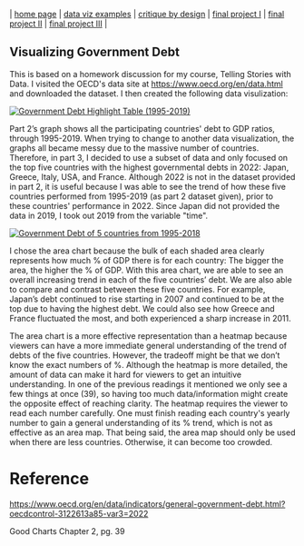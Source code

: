 | [home page](https://kerryhuangcmu.github.io/Kerry-s-Data-Portfolio/) | [data viz examples](dataviz-examples) | [critique by design](critique-by-design) | [final project I](final-project-part-one) | [final project II](final-project-part-two) | [final project III](final-project-part-three) |

## Visualizing Government Debt
This is based on a homework discussion for my course, Telling Stories with Data. 
I visited the OECD's data site at https://www.oecd.org/en/data.html and downloaded the dataset. 
I then created the following data visulization:
<div class='tableauPlaceholder' id='viz1740780666044' style='position: relative'><noscript><a href='#'><img alt='Government Debt  Highlight Table (1995-2019) ' src='https:&#47;&#47;public.tableau.com&#47;static&#47;images&#47;Vi&#47;VisualizingGovernmentDebt_17378726861170&#47;GovernmentDebtHighlightTable1995-2019&#47;1_rss.png' style='border: none' /></a></noscript><object class='tableauViz'  style='display:none;'><param name='host_url' value='https%3A%2F%2Fpublic.tableau.com%2F' /> <param name='embed_code_version' value='3' /> <param name='site_root' value='' /><param name='name' value='VisualizingGovernmentDebt_17378726861170&#47;GovernmentDebtHighlightTable1995-2019' /><param name='tabs' value='no' /><param name='toolbar' value='yes' /><param name='static_image' value='https:&#47;&#47;public.tableau.com&#47;static&#47;images&#47;Vi&#47;VisualizingGovernmentDebt_17378726861170&#47;GovernmentDebtHighlightTable1995-2019&#47;1.png' /> <param name='animate_transition' value='yes' /><param name='display_static_image' value='yes' /><param name='display_spinner' value='yes' /><param name='display_overlay' value='yes' /><param name='display_count' value='yes' /><param name='language' value='en-US' /></object></div>                <script type='text/javascript'>                    var divElement = document.getElementById('viz1740780666044');                    var vizElement = divElement.getElementsByTagName('object')[0];                    vizElement.style.width='100%';vizElement.style.height=(divElement.offsetWidth*0.75)+'px';                    var scriptElement = document.createElement('script');                    scriptElement.src = 'https://public.tableau.com/javascripts/api/viz_v1.js';                    vizElement.parentNode.insertBefore(scriptElement, vizElement);                </script>


Part 2’s graph shows all the participating countries' debt to GDP ratios, through 1995-2019. When trying to change to another data visualization, the graphs all became messy due to the massive number of countries. Therefore, in part 3, I decided to use a subset of data and only focused on the top five countries with the highest governmental debts in 2022: Japan, Greece, Italy, USA, and France. Although 2022 is not in the dataset provided in part 2, it is useful because I was able to see the trend of how these five countries performed from 1995-2019 (as part 2 dataset given), prior to these countries' performance in 2022. Since Japan did not provided the data in 2019, I took out 2019 from the variable "time". 

<div class='tableauPlaceholder' id='viz1740780915406' style='position: relative'><noscript><a href='#'><img alt='Government Debt of 5 countries from 1995-2018 ' src='https:&#47;&#47;public.tableau.com&#47;static&#47;images&#47;Vi&#47;VisualizingGovernmentDebt_Part3&#47;Sheet2&#47;1_rss.png' style='border: none' /></a></noscript><object class='tableauViz'  style='display:none;'><param name='host_url' value='https%3A%2F%2Fpublic.tableau.com%2F' /> <param name='embed_code_version' value='3' /> <param name='site_root' value='' /><param name='name' value='VisualizingGovernmentDebt_Part3&#47;Sheet2' /><param name='tabs' value='no' /><param name='toolbar' value='yes' /><param name='static_image' value='https:&#47;&#47;public.tableau.com&#47;static&#47;images&#47;Vi&#47;VisualizingGovernmentDebt_Part3&#47;Sheet2&#47;1.png' /> <param name='animate_transition' value='yes' /><param name='display_static_image' value='yes' /><param name='display_spinner' value='yes' /><param name='display_overlay' value='yes' /><param name='display_count' value='yes' /><param name='language' value='en-US' /><param name='filter' value='publish=yes' /></object></div>                <script type='text/javascript'>                    var divElement = document.getElementById('viz1740780915406');                    var vizElement = divElement.getElementsByTagName('object')[0];                    vizElement.style.width='100%';vizElement.style.height=(divElement.offsetWidth*0.75)+'px';                    var scriptElement = document.createElement('script');                    scriptElement.src = 'https://public.tableau.com/javascripts/api/viz_v1.js';                    vizElement.parentNode.insertBefore(scriptElement, vizElement);                </script>

I chose the area chart because the bulk of each shaded area clearly represents how much % of GDP there is for each country: The bigger the area, the higher the % of GDP. With this area chart, we are able to see an overall increasing trend in each of the five countries’ debt. We are also able to compare and contrast between these five countries. For example, Japan’s debt continued to rise starting in 2007 and continued to be at the top due to having the highest debt. We could also see how Greece and France fluctuated the most, and both experienced a sharp increase in 2011. 

The area chart is a more effective representation than a heatmap because viewers can have a more immediate general understanding of the trend of debts of the five countries. However, the tradeoff might be that we don’t know the exact numbers of %. Although the heatmap is more detailed, the amount of data can make it hard for viewers to get an intuitive understanding. In one of the previous readings it mentioned we only see a few things at once (39), so having too much data/information might create the opposite effect of reaching clarity. The heatmap requires the viewer to read each number carefully. One must finish reading each country's yearly number to gain a general understanding of its % trend, which is not as effective as an area map. That being said, the area map should only be used when there are less countries. Otherwise, it can become too crowded. 

# Reference
https://www.oecd.org/en/data/indicators/general-government-debt.html?oecdcontrol-3122613a85-var3=2022

Good Charts Chapter 2, pg. 39

